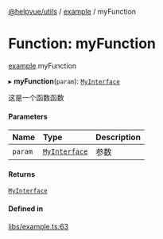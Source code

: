 [@helpvue/utils](../README.md) / [example](../modules/example.md) / myFunction

# Function: myFunction

[example](../modules/example.md).myFunction

▸ **myFunction**(`param`): [`MyInterface`](../interfaces/example.MyInterface.md)

这是一个函数函数

#### Parameters

| Name | Type | Description |
| :------ | :------ | :------ |
| `param` | [`MyInterface`](../interfaces/example.MyInterface.md) | 参数 |

#### Returns

[`MyInterface`](../interfaces/example.MyInterface.md)

#### Defined in

[libs/example.ts:63](https://github.com/kgm0515/helpvue/blob/158e40d/packages/utils/src/libs/example.ts#L63)
